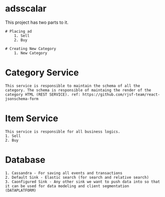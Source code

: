 # adsscalar

This project has two parts to it. 

	# Placing ad
		1. Sell
		2. Buy

	# Creating New Category
		1. New Category


# Category Service
	This service is responsible to maintain the schema of all the category. The schema is responsible of maintaing the render of the category HTML (REST SERVICE). ref: https://github.com/rjsf-team/react-jsonschema-form

# Item Service
	This service is responsible for all business logics. 
	1. Sell
	2. Buy

# Database
	1. Cassandra - For saving all events and transactions
	2. Default Sink - Elastic search (for search and relative search)
	3. Caonfigured Sink - Any other sink we want to push data into so that it can be used for data modeling and client segmentation (DATAPLATFORM)